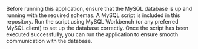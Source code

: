 Before running this application, ensure that the MySQL database is up and running with the required schemas.
A MySQL script is included in this repository. Run the script using MySQL Workbench (or any preferred MySQL client) to set up the database correctly. Once the script has been executed successfully, you can run the application to ensure smooth communication with the database.

